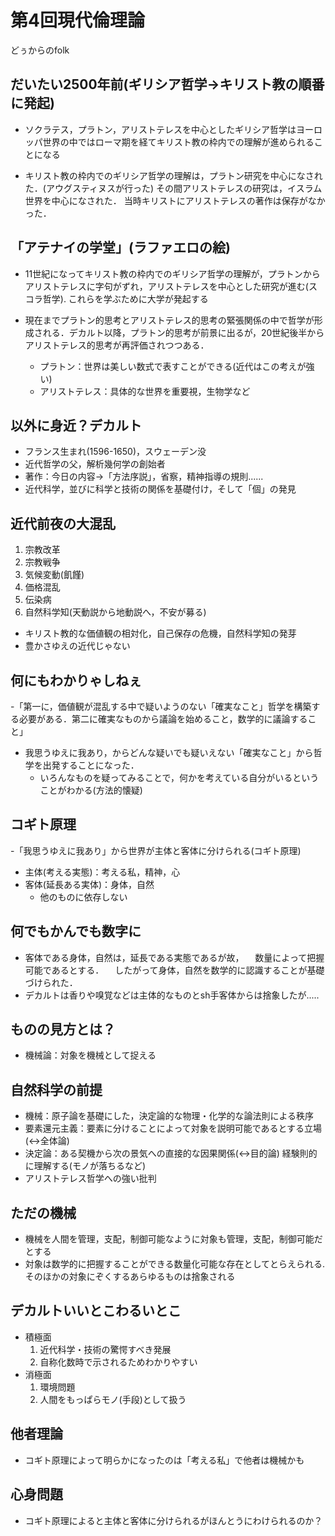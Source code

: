 # 第4回現代倫理論
どぅからのfolk

## だいたい2500年前(ギリシア哲学→キリスト教の順番に発起)
- ソクラテス，プラトン，アリストテレスを中心としたギリシア哲学はヨーロッパ世界の中ではローマ期を経てキリスト教の枠内での理解が進められることになる

- キリスト教の枠内でのギリシア哲学の理解は，プラトン研究を中心になされた．(アウグスティヌスが行った) その間アリストテレスの研究は，イスラム世界を中心になされた． 当時キリストにアリストテレスの著作は保存がなかった．

## 「アテナイの学堂」(ラファエロの絵)
- 11世紀になってキリスト教の枠内でのギリシア哲学の理解が，プラトンからアリストテレスに字句がずれ，アリストテレスを中心とした研究が進む(スコラ哲学). これらを学ぶために大学が発起する
	
- 現在までプラトン的思考とアリストテレス的思考の緊張関係の中で哲学が形成される．デカルト以降，プラトン的思考が前景に出るが，20世紀後半からアリストテレス的思考が再評価されつつある．
    - プラトン：世界は美しい数式で表すことができる(近代はこの考えが強い)
    - アリストテレス：具体的な世界を重要視，生物学など

## 以外に身近？デカルト
- フランス生まれ(1596-1650)，スウェーデン没
- 近代哲学の父，解析幾何学の創始者
- 著作：今日の内容→「方法序説」，省察，精神指導の規則......
- 近代科学，並びに科学と技術の関係を基礎付け，そして「個」の発見

## 近代前夜の大混乱
1. 宗教改革
1. 宗教戦争
1. 気候変動(飢饉)
1. 価格混乱
1. 伝染病
1. 自然科学知(天動説から地動説へ，不安が募る)
- キリスト教的な価値観の相対化，自己保存の危機，自然科学知の発芽
- 豊かさゆえの近代じゃない 

## 何にもわかりゃしねぇ
-「第一に，価値観が混乱する中で疑いようのない「確実なこと」哲学を構築する必要がある．第二に確実なものから議論を始めること，数学的に議論すること」

- 我思うゆえに我あり，からどんな疑いでも疑いえない「確実なこと」から哲学を出発することになった．
  - いろんなものを疑ってみることで，何かを考えている自分がいるということがわかる(方法的懐疑)

## コギト原理
-「我思うゆえに我あり」から世界が主体と客体に分けられる(コギト原理)
- 主体(考える実態)：考える私，精神，心
- 客体(延長ある実体)：身体，自然
  - 他のものに依存しない

## 何でもかんでも数字に
- 客体である身体，自然は，延長である実態であるが故，
	　数量によって把握可能であるとする．
	　したがって身体，自然を数学的に認識することが基礎づけられた．
- デカルトは香りや嗅覚などは主体的なものとsh手客体からは捨象したが.....

## ものの見方とは？
- 機械論：対象を機械として捉える
	
## 自然科学の前提
- 機械：原子論を基礎にした，決定論的な物理・化学的な論法則による秩序
- 要素還元主義：要素に分けることによって対象を説明可能であるとする立場(↔全体論)
- 決定論：ある契機から次の景気への直接的な因果関係(↔目的論) 経験則的に理解する(モノが落ちるなど)
- アリストテレス哲学への強い批判

## ただの機械
- 機械を人間を管理，支配，制御可能なように対象も管理，支配，制御可能だとする
- 対象は数学的に把握することができる数量化可能な存在としてとらえられる. そのほかの対象にぞくするあらゆるものは捨象される

## デカルトいいとこわるいとこ
- 積極面
  1. 近代科学・技術の驚愕すべき発展
	1. 自称化数時で示されるためわかりやすい
- 消極面
	1. 環境問題
	1. 人間をもっぱらモノ(手段)として扱う

## 他者理論
- コギト原理によって明らかになったのは「考える私」で他者は機械かも
## 心身問題
- コギト原理によると主体と客体に分けられるがほんとうにわけられるのか？
